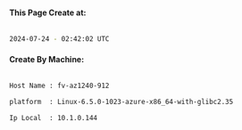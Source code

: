 
   
#### This Page Create at:

```bash

2024-07-24 - 02:42:02 UTC

```

#### Create By Machine:

```bash

Host Name : fv-az1240-912

platform  : Linux-6.5.0-1023-azure-x86_64-with-glibc2.35

Ip Local  : 10.1.0.144

```

